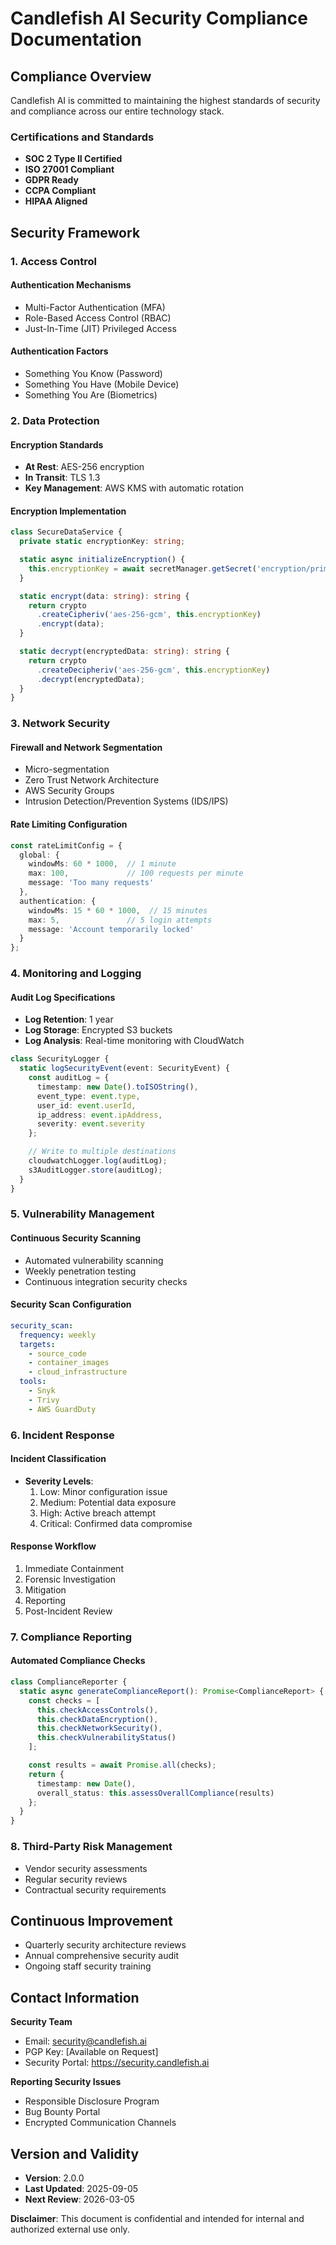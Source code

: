 # Candlefish AI Security Compliance Documentation

## Compliance Overview

Candlefish AI is committed to maintaining the highest standards of security and compliance across our entire technology stack.

### Certifications and Standards

- **SOC 2 Type II Certified**
- **ISO 27001 Compliant**
- **GDPR Ready**
- **CCPA Compliant**
- **HIPAA Aligned**

## Security Framework

### 1. Access Control

#### Authentication Mechanisms
- Multi-Factor Authentication (MFA)
- Role-Based Access Control (RBAC)
- Just-In-Time (JIT) Privileged Access

#### Authentication Factors
- Something You Know (Password)
- Something You Have (Mobile Device)
- Something You Are (Biometrics)

### 2. Data Protection

#### Encryption Standards
- **At Rest**: AES-256 encryption
- **In Transit**: TLS 1.3
- **Key Management**: AWS KMS with automatic rotation

#### Encryption Implementation
```typescript
class SecureDataService {
  private static encryptionKey: string;

  static async initializeEncryption() {
    this.encryptionKey = await secretManager.getSecret('encryption/primary-key');
  }

  static encrypt(data: string): string {
    return crypto
      .createCipheriv('aes-256-gcm', this.encryptionKey)
      .encrypt(data);
  }

  static decrypt(encryptedData: string): string {
    return crypto
      .createDecipheriv('aes-256-gcm', this.encryptionKey)
      .decrypt(encryptedData);
  }
}
```

### 3. Network Security

#### Firewall and Network Segmentation
- Micro-segmentation
- Zero Trust Network Architecture
- AWS Security Groups
- Intrusion Detection/Prevention Systems (IDS/IPS)

#### Rate Limiting Configuration
```typescript
const rateLimitConfig = {
  global: {
    windowMs: 60 * 1000,  // 1 minute
    max: 100,             // 100 requests per minute
    message: 'Too many requests'
  },
  authentication: {
    windowMs: 15 * 60 * 1000,  // 15 minutes
    max: 5,               // 5 login attempts
    message: 'Account temporarily locked'
  }
};
```

### 4. Monitoring and Logging

#### Audit Log Specifications
- **Log Retention**: 1 year
- **Log Storage**: Encrypted S3 buckets
- **Log Analysis**: Real-time monitoring with CloudWatch

```typescript
class SecurityLogger {
  static logSecurityEvent(event: SecurityEvent) {
    const auditLog = {
      timestamp: new Date().toISOString(),
      event_type: event.type,
      user_id: event.userId,
      ip_address: event.ipAddress,
      severity: event.severity
    };

    // Write to multiple destinations
    cloudwatchLogger.log(auditLog);
    s3AuditLogger.store(auditLog);
  }
}
```

### 5. Vulnerability Management

#### Continuous Security Scanning
- Automated vulnerability scanning
- Weekly penetration testing
- Continuous integration security checks

#### Security Scan Configuration
```yaml
security_scan:
  frequency: weekly
  targets:
    - source_code
    - container_images
    - cloud_infrastructure
  tools:
    - Snyk
    - Trivy
    - AWS GuardDuty
```

### 6. Incident Response

#### Incident Classification
- **Severity Levels**:
  1. Low: Minor configuration issue
  2. Medium: Potential data exposure
  3. High: Active breach attempt
  4. Critical: Confirmed data compromise

#### Response Workflow
1. Immediate Containment
2. Forensic Investigation
3. Mitigation
4. Reporting
5. Post-Incident Review

### 7. Compliance Reporting

#### Automated Compliance Checks
```typescript
class ComplianceReporter {
  static async generateComplianceReport(): Promise<ComplianceReport> {
    const checks = [
      this.checkAccessControls(),
      this.checkDataEncryption(),
      this.checkNetworkSecurity(),
      this.checkVulnerabilityStatus()
    ];

    const results = await Promise.all(checks);
    return {
      timestamp: new Date(),
      overall_status: this.assessOverallCompliance(results)
    };
  }
}
```

### 8. Third-Party Risk Management

- Vendor security assessments
- Regular security reviews
- Contractual security requirements

## Continuous Improvement

- Quarterly security architecture reviews
- Annual comprehensive security audit
- Ongoing staff security training

## Contact Information

**Security Team**
- Email: security@candlefish.ai
- PGP Key: [Available on Request]
- Security Portal: https://security.candlefish.ai

**Reporting Security Issues**
- Responsible Disclosure Program
- Bug Bounty Portal
- Encrypted Communication Channels

## Version and Validity

- **Version**: 2.0.0
- **Last Updated**: 2025-09-05
- **Next Review**: 2026-03-05

**Disclaimer**: This document is confidential and intended for internal and authorized external use only.